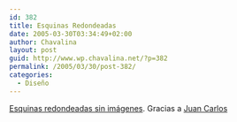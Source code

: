 ```yaml
---
id: 382
title: Esquinas Redondeadas
date: 2005-03-30T03:34:49+02:00
author: Chavalina
layout: post
guid: http://www.wp.chavalina.net/?p=382
permalink: /2005/03/30/post-382/
categories:
  - Diseño
---
```

<a href="http://pro.html.it/esempio/nifty/" target="_blank">Esquinas redondeadas sin im&aacute;genes</a>. Gracias a <a href="http://www.usalo.blogspot.com" target="_blank">Juan Carlos</a>